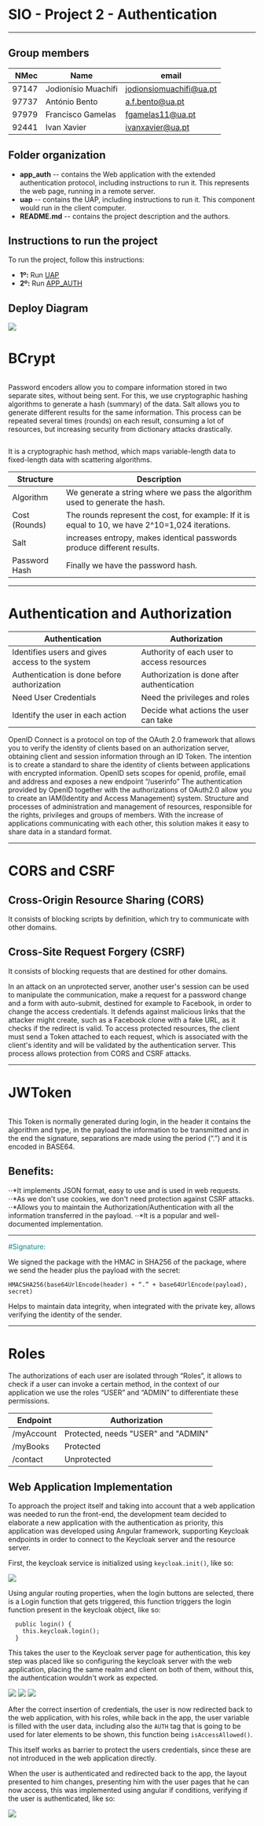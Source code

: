 # SIO - Project 2 - Authentication

-----

## Group members

| NMec | Name | email |
|--:|---|---|
| 97147 | Jodionísio Muachifi  | jodionsiomuachifi@ua.pt |
| 97737 | António Bento | a.f.bento@ua.pt |
| 97979 | Francisco Gamelas | fgamelas11@ua.pt |
| 92441 | Ivan Xavier | ivanxavier@ua.pt |


## Folder organization

- **app_auth** -- contains the Web application with the extended authentication protocol, including instructions to run it. This represents the web page, running in a remote server.
- **uap** -- contains the UAP, including instructions to run it. This component would run in the client computer.
- **README.md** -- contains the project description and the authors.


## Instructions to run the project
To run the project, follow this instructions:
- **1º:** Run [UAP](https://github.com/detiuaveiro/project-2---authentication-equipa_2/tree/master/uap)
- **2º:** Run [APP_AUTH](https://github.com/detiuaveiro/project-2---authentication-equipa_2/tree/master/app_auth)

## Deploy Diagram
<img src="img/sio-project2-deploy-diagram.png">


# BCrypt

<img>

Password encoders allow you to compare information stored in two separate sites, without being sent. For this, we use cryptographic hashing algorithms to generate a hash (summary) of the data. Salt allows you to generate different results for the same information. This process can be repeated several times (rounds) on each result, consuming a lot of resources, but increasing security from dictionary attacks drastically.

<img token>

It is a cryptographic hash method, which maps variable-length data to fixed-length data with scattering algorithms.

| Structure  |  Description |
| --- | --- |
|  Algorithm  |  We generate a string where we pass the algorithm used to generate the hash.  |
|  Cost (Rounds)  |  The rounds represent the cost, for example: If it is equal to 10, we have 2^10=1,024 iterations.  |
|  Salt  |  increases entropy, makes identical passwords produce different results.  |
|  Password Hash  |  Finally we have the password hash.  |

---


# Authentication and Authorization


| Authentication  |  Authorization  |
| --- | --- |
|  Identifies users and gives access to the system  |  Authority of each user to access resources  |
|  Authentication is done before authorization  |  Authorization is done after authentication  |
|  Need User Credentials  |  Need the privileges and roles  |
|  Identify the user in each action  |  Decide what actions the user can take  |


OpenID Connect is a protocol on top of the OAuth 2.0 framework that allows you to verify the identity of clients based on an authorization server, obtaining client and session information through an ID Token.
The intention is to create a standard to share the identity of clients between applications with encrypted information.
OpenID sets scopes for openid, profile, email and address and exposes a new endpoint “/userinfo”
The authentication provided by OpenID together with the authorizations of OAuth2.0 allow you to create an IAM(Identity and Access Management) system.
Structure and processes of administration and management of resources, responsible for the rights, privileges and groups of members.
With the increase of applications communicating with each other, this solution makes it easy to share data in a standard format.

---


# CORS and CSRF


## Cross-Origin Resource Sharing (CORS)
It consists of blocking scripts by definition, which try to communicate with other domains.

## Cross-Site Request Forgery (CSRF)
It consists of blocking requests that are destined for other domains.

In an attack on an unprotected server, another user's session can be used to manipulate the communication, make a request for a password change and a form with auto-submit, destined for example to Facebook, in order to change the access credentials.
It defends against malicious links that the attacker might create, such as a Facebook clone with a fake URL, as it checks if the redirect is valid.
To access protected resources, the client must send a Token attached to each request, which is associated with the client's identity and will be validated by the authentication server. This process allows protection from CORS and CSRF attacks.

---
# JWToken

<img>
 
This Token is normally generated during login, in the header it contains the algorithm and type, in the payload the information to be transmitted and in the end the signature, separations are made using the period (“.”) and it is encoded in BASE64.

## Benefits:
⋅⋅*It implements JSON format, easy to use and is used in web requests.
⋅⋅*As we don't use cookies, we don't need protection against CSRF attacks.
⋅⋅*Allows you to maintain the Authorization/Authentication with all the information transferred in the payload.
⋅⋅*It is a popular and well-documented implementation.
<img>
 
---
<span style="color: darkcyan">#Signature:</span>

We signed the package with the HMAC in SHA256 of the package, where we send the header plus the payload with the secret:
```
HMACSHA256(base64UrlEncode(header) + “.” + base64UrlEncode(payload), secret)
```
Helps to maintain data integrity, when integrated with the private key, allows verifying the identity of the sender.

---

# Roles

The authorizations of each user are isolated through “Roles”, it allows to check if a user can invoke a certain method, in the context of our application we use the roles “USER” and “ADMIN” to differentiate these permissions.

| Endpoint |  Authorization  |
| --- | --- |
|  /myAccount  |  Protected, needs "USER" and "ADMIN"  |
|  /myBooks  |  Protected  |
|  /contact  |  Unprotected  |






## Web Application Implementation

To approach the project itself and taking into account that a web application was needed to run the front-end, the development team decided to elaborate a new application with the authentication as priority, this application was developed using Angular framework, supporting Keycloak endpoints in order to connect to the Keycloak server and the resource server.

First, the keycloak service is initialized using ```keycloak.init()```, like so:

<img src="img/config1.png"/>



Using angular routing properties, when the login buttons are selected, there is a Login function that gets triggered, this function triggers the login function present in the keycloak object, like so:
```
  public login() {
    this.keycloak.login();
  }
```

This takes the user to the Keycloak server page for authentication, this key step was placed like so configuring the keycloak server with the web application, placing the same realm and client on both of them, without this, the authentication wouldn't work as expected.

<img src="img/client1.png"/>
<img src="img/client2.png"/>
<img src="img/client3.png"/>

After the correct insertion of credentials, the user is now redirected back to the web application, with his roles, while back in the app, the user variable is filled with the user data, including also the ```AUTH``` tag that is going to be used for later elements to be shown, this function being ```isAccessAllowed()```.

This itself works as barrier to protect the users credentials, since these are not introduced in the web application directly.

When the user is authenticated and redirected back to the app, the layout presented to him changes, presenting him with the user pages that he can now access, this was implemented using angular if conditions, verifying if the user is authenticated, like so:

<img src="img/cond1.png"/>


